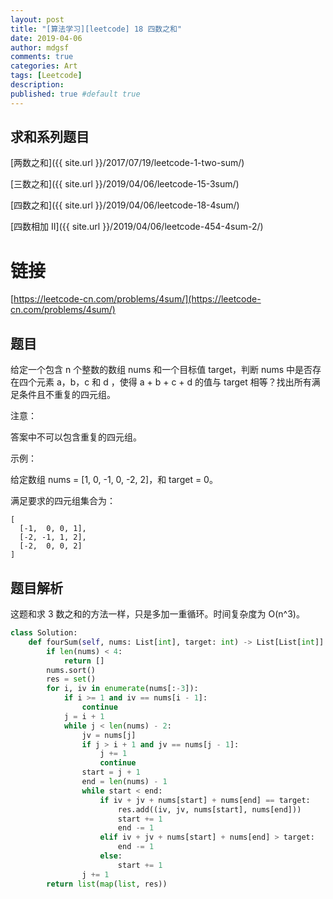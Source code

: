 ```yaml
---
layout: post
title: "[算法学习][leetcode] 18 四数之和"
date: 2019-04-06
author: mdgsf
comments: true
categories: Art
tags: [Leetcode]
description:
published: true #default true
---
```


## 求和系列题目

[两数之和]({{ site.url }}/2017/07/19/leetcode-1-two-sum/)

[三数之和]({{ site.url }}/2019/04/06/leetcode-15-3sum/)

[四数之和]({{ site.url }}/2019/04/06/leetcode-18-4sum/)

[四数相加 II]({{ site.url }}/2019/04/06/leetcode-454-4sum-2/)

# 链接

[https://leetcode-cn.com/problems/4sum/](https://leetcode-cn.com/problems/4sum/)

## 题目

给定一个包含 n 个整数的数组 nums 和一个目标值 target，判断 nums 中是否存在四个元素 a，b，c 和 d ，使得 a + b + c + d 的值与 target 相等？找出所有满足条件且不重复的四元组。

注意：

答案中不可以包含重复的四元组。

示例：

给定数组 nums = [1, 0, -1, 0, -2, 2]，和 target = 0。

满足要求的四元组集合为：

```
[
  [-1,  0, 0, 1],
  [-2, -1, 1, 2],
  [-2,  0, 0, 2]
]
```

## 题目解析

这题和求 3 数之和的方法一样，只是多加一重循环。时间复杂度为 O(n^3)。

```python
class Solution:
    def fourSum(self, nums: List[int], target: int) -> List[List[int]]:
        if len(nums) < 4:
            return []
        nums.sort()
        res = set()
        for i, iv in enumerate(nums[:-3]):
            if i >= 1 and iv == nums[i - 1]:
                continue
            j = i + 1
            while j < len(nums) - 2:
                jv = nums[j]
                if j > i + 1 and jv == nums[j - 1]:
                    j += 1
                    continue
                start = j + 1
                end = len(nums) - 1
                while start < end:
                    if iv + jv + nums[start] + nums[end] == target:
                        res.add((iv, jv, nums[start], nums[end]))
                        start += 1
                        end -= 1
                    elif iv + jv + nums[start] + nums[end] > target:
                        end -= 1
                    else:
                        start += 1
                j += 1
        return list(map(list, res))
```
